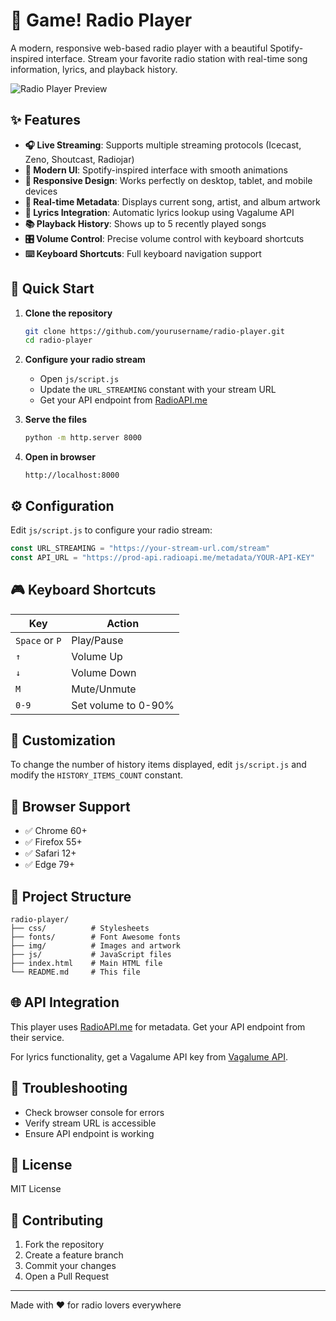 # 🎵 Game! Radio Player

A modern, responsive web-based radio player with a beautiful Spotify-inspired interface. Stream your favorite radio station with real-time song information, lyrics, and playback history.

![Radio Player Preview](img/imageupdate.png)

## ✨ Features

- **🎧 Live Streaming**: Supports multiple streaming protocols (Icecast, Zeno, Shoutcast, Radiojar)
- **🎨 Modern UI**: Spotify-inspired interface with smooth animations
- **📱 Responsive Design**: Works perfectly on desktop, tablet, and mobile devices
- **🎵 Real-time Metadata**: Displays current song, artist, and album artwork
- **📜 Lyrics Integration**: Automatic lyrics lookup using Vagalume API
- **📚 Playback History**: Shows up to 5 recently played songs
- **🎛️ Volume Control**: Precise volume control with keyboard shortcuts
- **⌨️ Keyboard Shortcuts**: Full keyboard navigation support

## 🚀 Quick Start

1. **Clone the repository**
   ```bash
   git clone https://github.com/yourusername/radio-player.git
   cd radio-player
   ```

2. **Configure your radio stream**
   - Open `js/script.js`
   - Update the `URL_STREAMING` constant with your stream URL
   - Get your API endpoint from [RadioAPI.me](https://radioapi.me)

3. **Serve the files**
   ```bash
   python -m http.server 8000
   ```

4. **Open in browser**
   ```
   http://localhost:8000
   ```

## ⚙️ Configuration

Edit `js/script.js` to configure your radio stream:

```javascript
const URL_STREAMING = "https://your-stream-url.com/stream"
const API_URL = "https://prod-api.radioapi.me/metadata/YOUR-API-KEY"
```

## 🎮 Keyboard Shortcuts

| Key | Action |
|-----|--------|
| `Space` or `P` | Play/Pause |
| `↑` | Volume Up |
| `↓` | Volume Down |
| `M` | Mute/Unmute |
| `0-9` | Set volume to 0-90% |

## 🎨 Customization

To change the number of history items displayed, edit `js/script.js` and modify the `HISTORY_ITEMS_COUNT` constant.

## 📱 Browser Support

- ✅ Chrome 60+
- ✅ Firefox 55+
- ✅ Safari 12+
- ✅ Edge 79+

## 🔧 Project Structure

```
radio-player/
├── css/          # Stylesheets
├── fonts/        # Font Awesome fonts
├── img/          # Images and artwork
├── js/           # JavaScript files
├── index.html    # Main HTML file
└── README.md     # This file
```

## 🌐 API Integration

This player uses [RadioAPI.me](https://radioapi.me) for metadata. Get your API endpoint from their service.

For lyrics functionality, get a Vagalume API key from [Vagalume API](https://api.vagalume.com.br/docs/).

## 🐛 Troubleshooting

- Check browser console for errors
- Verify stream URL is accessible
- Ensure API endpoint is working

## 📄 License

MIT License

## 🤝 Contributing

1. Fork the repository
2. Create a feature branch
3. Commit your changes
4. Open a Pull Request

---

Made with ❤️ for radio lovers everywhere

